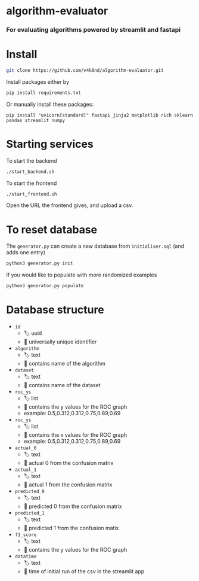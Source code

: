 # algorithm-evaluator

### **For evaluating algorithms powered by streamlit and fastapi**

# Install
```sh
git clone https://github.com/v4k0nd/algorithm-evaluator.git
```


Install packages either by
```sh
pip install requirements.txt
```

Or manually install these packages:
```
pip install "uvicorn[standard]" fastapi jinja2 matplotlib rich sklearn pandas streamlit numpy
```

# Starting services

To start the backend
```sh
./start_backend.sh
```

To start the frontend
```sh
./start_frontend.sh
```

Open the URL the frontend gives, and upload a csv.


# To reset database

The `generator.py` can create a new database from `initialiser.sql` (and adds one entry)
```sh
python3 generator.py init
```

If you would like to populate with more randomized examples
```sh
python3 generator.py populate
```


# Database structure
- `id`
    - :label: uuid
    - :memo: universally unique identifier
- `algorithm`
    - :label: text
    - :memo: contains name of the algorithm
- `dataset`
    - :label: text 
    - :memo: contains name of the dataset
- `roc_ys`
    - :label: list 
    - :memo: contains the y values for the ROC graph
    - example: 0.5,0.312,0.312,0.75,0.89,0.69
- `roc_ys`
    - :label: list 
    - :memo: contains the x values for the ROC graph
    - example: 0.5,0.312,0.312,0.75,0.89,0.69
- `actual_0`
    - :label: text 
    - :memo: actual 0 from the confusion matrix
- `actual_1`
    - :label: text 
    - :memo: actual 1 from the confusion matrix
- `predicted_0`
    - :label: text 
    - :memo: predicted 0 from the confusion matrix
- `predicted_1`
    - :label: text 
    - :memo: predicted 1 from the confusion matix
- `f1_score`
    - :label: text 
    - :memo: contains the y values for the ROC graph
- `datatime`
    - :label: text 
    - :memo: time of initial run of the csv in the streamlit app